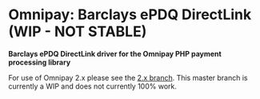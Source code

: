 # Omnipay: Barclays ePDQ DirectLink (WIP - NOT STABLE)

**Barclays ePDQ DirectLink driver for the Omnipay PHP payment processing library**

For use of Omnipay 2.x please see the [2.x branch](https://github.com/JamesNuttall/omnipay-barclays-dl/tree/2.x). This master branch is currently a WIP and does not currently 100% work.
